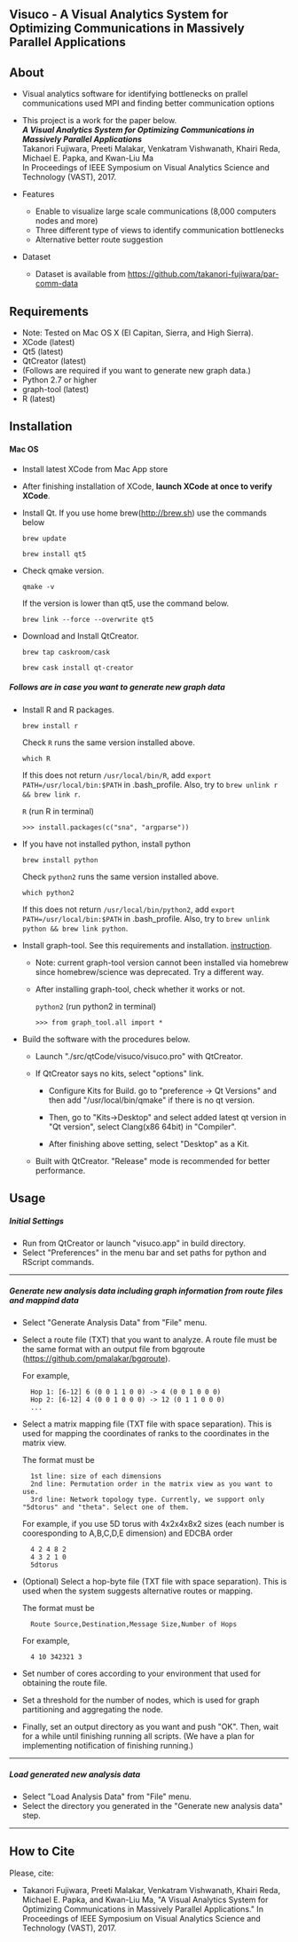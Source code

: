 ## Visuco - A Visual Analytics System for Optimizing Communications in Massively Parallel Applications

About
-----
* Visual analytics software for identifying bottlenecks on prallel communications used MPI and finding better communication options

* This project is a work for the paper below.     
***A Visual Analytics System for Optimizing Communications in Massively Parallel Applications***    
Takanori Fujiwara, Preeti Malakar, Venkatram Vishwanath, Khairi Reda, Michael E. Papka, and Kwan-Liu Ma    
In Proceedings of IEEE Symposium on Visual Analytics Science and Technology (VAST), 2017.

* Features
  * Enable to visualize large scale communications (8,000 computers nodes and more)
  * Three different type of views to identify communication bottlenecks
  * Alternative better route suggestion

* Dataset
  * Dataset is available from https://github.com/takanori-fujiwara/par-comm-data

Requirements
-----
* Note: Tested on Mac OS X (El Capitan, Sierra, and High Sierra).
* XCode (latest)
* Qt5 (latest)
* QtCreator (latest)
* (Follows are required if you want to generate new graph data.)
 * Python 2.7 or higher
 * graph-tool (latest)
 * R (latest)

Installation
-----
#### Mac OS
* Install latest XCode from Mac App store
* After finishing installation of XCode, __launch XCode at once to verify XCode__.
* Install Qt. If you use home brew(http://brew.sh) use the commands below

    `brew update`

    `brew install qt5`

* Check qmake version.

    `qmake -v`

    If the version is lower than qt5, use the command below.

    `brew link --force --overwrite qt5`

* Download and Install QtCreator.

    `brew tap caskroom/cask`

    `brew cask install qt-creator`

##### Follows are in case you want to generate new graph data
* Install R and R packages.

    `brew install r`

  Check `R` runs the same version installed above.

    `which R`

  If this does not return `/usr/local/bin/R`, add `export PATH=/usr/local/bin:$PATH` in .bash_profile. Also, try to `brew unlink r && brew link r`.

    `R` (run R in terminal)

    `>>> install.packages(c("sna", "argparse"))`

* If you have not installed python, install python

    `brew install python`

  Check `python2` runs the same version installed above.

    `which python2`

  If this does not return `/usr/local/bin/python2`, add `export PATH=/usr/local/bin:$PATH` in .bash_profile. Also, try to `brew unlink python && brew link python`.  


* Install graph-tool. See this requirements and installation. [instruction](https://graph-tool.skewed.de/).

    -   Note: current graph-tool version cannot been installed via homebrew since homebrew/science was deprecated. Try a different way.

    <!-- -   Note: current graph-tool version in homebrew does not work with the latest "boost". Try to use the command below.

    	`brew install graph-tool --build-from-source` -->

    -   After installing graph-tool, check whether it works or not.

    	`python2` (run python2 in terminal)

   		`>>> from graph_tool.all import *`

* Build the software with the procedures below.

	- Launch "./src/qtCode/visuco/visuco.pro" with QtCreator.

	- If QtCreator says no kits, select "options" link.

		- Configure Kits for Build. go to "preference -> Qt Versions" and then add "/usr/local/bin/qmake" if there is no qt version.
		- Then, go to "Kits->Desktop" and select added latest qt version in "Qt version", select Clang(x86 64bit) in "Compiler".

		- After finishing above setting, select "Desktop" as a Kit.

	- Built with QtCreator. "Release" mode is recommended for better performance.

Usage
-----
##### Initial Settings
* Run from QtCreator or launch "visuco.app" in build directory.
* Select "Preferences" in the menu bar and set paths for python and RScript commands.

******

##### Generate new analysis data including graph information from route files and mappind data
* Select "Generate Analysis Data" from "File" menu.
* Select a route file (TXT) that you want to analyze. A route file must be the same format with an output file from bgqroute (https://github.com/pmalakar/bgqroute).

	For example,

    	Hop 1: [6-12] 6 (0 0 1 1 0 0) -> 4 (0 0 1 0 0 0)
    	Hop 2: [6-12] 4 (0 0 1 0 0 0) -> 12 (0 1 1 0 0 0)
    	...

* Select a matrix mapping file (TXT file with space separation). This is used for mapping the coordinates of ranks to the coordinates in the matrix view.

	The format must be

    	1st line: size of each dimensions
    	2nd line: Permutation order in the matrix view as you want to use.
        3rd line: Network topology type. Currently, we support only "5dtorus" and "theta". Select one of them.

    For example, if you use 5D torus with 4x2x4x8x2 sizes (each number is cooresponding to A,B,C,D,E dimension) and EDCBA order

    	4 2 4 8 2
    	4 3 2 1 0
        5dtorus

* (Optional) Select a hop-byte file (TXT file with space separation). This is used when the system suggests alternative routes or mapping.

	The format must be

    	Route Source,Destination,Message Size,Number of Hops

	For example,

    	4 10 342321 3

* Set number of cores according to your environment that used for obtaining the route file.

* Set a threshold for the number of nodes, which is used for graph partitioning and aggregating the node.

* Finally, set an output directory as you want and push "OK". Then, wait for a while until finishing running all scripts. (We have a plan for implementing notification of finishing running.)

******

##### Load generated new analysis data
* Select "Load Analysis Data" from "File" menu.
* Select the directory you generated in the "Generate new analysis data" step.
******

## How to Cite
Please, cite:
* Takanori Fujiwara, Preeti Malakar, Venkatram Vishwanath, Khairi Reda, Michael E. Papka, and Kwan-Liu Ma, "A Visual Analytics System for Optimizing Communications in Massively Parallel Applications." In Proceedings of IEEE Symposium on Visual Analytics Science and Technology (VAST), 2017.
